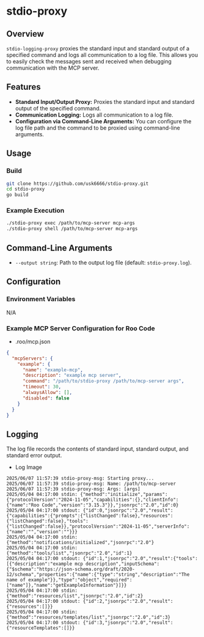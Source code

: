 # stdio-proxy

## Overview

`stdio-logging-proxy` proxies the standard input and standard output of a specified command and logs all communication to a log file. This allows you to easily check the messages sent and received when debugging communication with the MCP server.

## Features

*   **Standard Input/Output Proxy:** Proxies the standard input and standard output of the specified command.
*   **Communication Logging:** Logs all communication to a log file.
*   **Configuration via Command-Line Arguments:** You can configure the log file path and the command to be proxied using command-line arguments.

## Usage

### Build

```bash
git clone https://github.com/usk6666/stdio-proxy.git
cd stdio-proxy
go build
```

### Example Execution

```bash
./stdio-proxy exec /path/to/mcp-server mcp-args
./stdio-proxy shell /path/to/mcp-server mcp-args
```

## Command-Line Arguments

*   `--output string`: Path to the output log file (default: `stdio-proxy.log`).

## Configuration

### Environment Variables

N/A

### Example MCP Server Configuration for Roo Code

- .roo/mcp.json
```json
{
  "mcpServers": {
    "example": {
      "name": "example-mcp",
      "description": "example mcp server",
      "command": "/path/to/stdio-proxy /path/to/mcp-server args",
      "timeout": 30,
      "alwaysAllow": [],
      "disabled": false
    }
  }
}
```

## Logging

The log file records the contents of standard input, standard output, and standard error output.

- Log Image
```log
2025/06/07 11:57:39 stdio-proxy-msg: Starting proxy...
2025/06/07 11:57:39 stdio-proxy-msg: Name: /path/to/mcp-server
2025/06/07 11:57:39 stdio-proxy-msg: Args: [args]
2025/05/04 04:17:00 stdin: {"method":"initialize","params":{"protocolVersion":"2024-11-05","capabilities":{},"clientInfo":{"name":"Roo Code","version":"3.15.3"}},"jsonrpc":"2.0","id":0}
2025/05/04 04:17:00 stdout: {"id":0,"jsonrpc":"2.0","result":{"capabilities":{"prompts":{"listChanged":false},"resources":{"listChanged":false},"tools":{"listChanged":false}},"protocolVersion":"2024-11-05","serverInfo":{"name":"","version":""}}}
2025/05/04 04:17:00 stdin: {"method":"notifications/initialized","jsonrpc":"2.0"}
2025/05/04 04:17:00 stdin: {"method":"tools/list","jsonrpc":"2.0","id":1}
2025/05/04 04:17:00 stdout: {"id":1,"jsonrpc":"2.0","result":{"tools":[{"description":"example mcp description","inputSchema":{"$schema":"https://json-schema.org/draft/2020-12/schema","properties":{"name":{"type":"string","description":"The name of example"}},"type":"object","required":["name"]},"name":"getExampleInformation"}]}}
2025/05/04 04:17:00 stdin: {"method":"resources/list","jsonrpc":"2.0","id":2}
2025/05/04 04:17:00 stdout: {"id":2,"jsonrpc":"2.0","result":{"resources":[]}}
2025/05/04 04:17:00 stdin: {"method":"resources/templates/list","jsonrpc":"2.0","id":3}
2025/05/04 04:17:00 stdout: {"id":3,"jsonrpc":"2.0","result":{"resourceTemplates":[]}}
```
